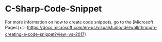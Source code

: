 # C-Sharp-Code-Snippet

For more information on how to create code snippets, go to the [Microsoft Pages] 
:point_right: (https://docs.microsoft.com/en-us/visualstudio/ide/walkthrough-creating-a-code-snippet?view=vs-2017)

